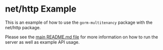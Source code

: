 # net/http Example

This is an example of how to use the `gorm-multitenancy` package with the net/http package.

Please see the [main README.md file](https://github.com/bartventer/gorm-multitenancy/blob/master/examples/README.md) for more information on how to run the server as well as example API usage.
